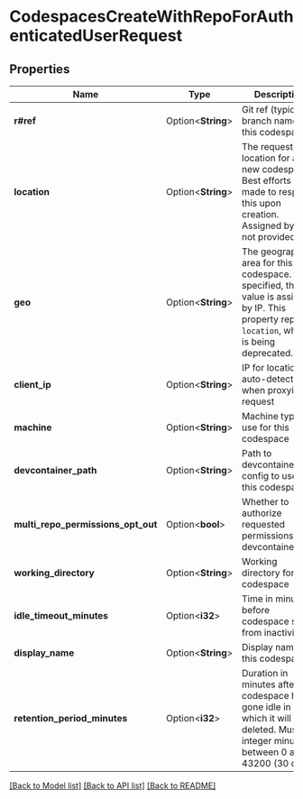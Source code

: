 # CodespacesCreateWithRepoForAuthenticatedUserRequest

## Properties

Name | Type | Description | Notes
------------ | ------------- | ------------- | -------------
**r#ref** | Option<**String**> | Git ref (typically a branch name) for this codespace | [optional]
**location** | Option<**String**> | The requested location for a new codespace. Best efforts are made to respect this upon creation. Assigned by IP if not provided. | [optional]
**geo** | Option<**String**> | The geographic area for this codespace. If not specified, the value is assigned by IP. This property replaces `location`, which is being deprecated. | [optional]
**client_ip** | Option<**String**> | IP for location auto-detection when proxying a request | [optional]
**machine** | Option<**String**> | Machine type to use for this codespace | [optional]
**devcontainer_path** | Option<**String**> | Path to devcontainer.json config to use for this codespace | [optional]
**multi_repo_permissions_opt_out** | Option<**bool**> | Whether to authorize requested permissions from devcontainer.json | [optional]
**working_directory** | Option<**String**> | Working directory for this codespace | [optional]
**idle_timeout_minutes** | Option<**i32**> | Time in minutes before codespace stops from inactivity | [optional]
**display_name** | Option<**String**> | Display name for this codespace | [optional]
**retention_period_minutes** | Option<**i32**> | Duration in minutes after codespace has gone idle in which it will be deleted. Must be integer minutes between 0 and 43200 (30 days). | [optional]

[[Back to Model list]](../README.md#documentation-for-models) [[Back to API list]](../README.md#documentation-for-api-endpoints) [[Back to README]](../README.md)


